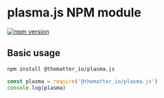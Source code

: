 # plasma.js NPM module

[![npm version](https://img.shields.io/npm/v/@thematter_io/plasma.js.svg)](https://www.npmjs.com/package/@thematter_io/plasma.js)

## Basic usage

```bash
npm install @thematter_io/plasma.js
```

```javascript
const plasma = require('@thematter_io/plasma.js')
console.log(plasma)
```
